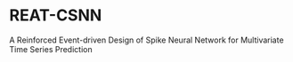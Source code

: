 # REAT-CSNN
A Reinforced Event-driven Design of Spike Neural Network for Multivariate Time Series Prediction
